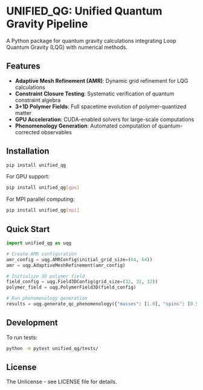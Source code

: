 # UNIFIED_QG: Unified Quantum Gravity Pipeline

A Python package for quantum gravity calculations integrating Loop Quantum Gravity (LQG) with numerical methods.

## Features

- **Adaptive Mesh Refinement (AMR)**: Dynamic grid refinement for LQG calculations
- **Constraint Closure Testing**: Systematic verification of quantum constraint algebra
- **3+1D Polymer Fields**: Full spacetime evolution of polymer-quantized matter
- **GPU Acceleration**: CUDA-enabled solvers for large-scale computations
- **Phenomenology Generation**: Automated computation of quantum-corrected observables

## Installation

```bash
pip install unified_qg
```

For GPU support:
```bash
pip install unified_qg[gpu]
```

For MPI parallel computing:
```bash
pip install unified_qg[mpi]
```

## Quick Start

```python
import unified_qg as uqg

# Create AMR configuration
amr_config = uqg.AMRConfig(initial_grid_size=(64, 64))
amr = uqg.AdaptiveMeshRefinement(amr_config)

# Initialize 3D polymer field
field_config = uqg.Field3DConfig(grid_size=(32, 32, 32))
polymer_field = uqg.PolymerField3D(field_config)

# Run phenomenology generation
results = uqg.generate_qc_phenomenology({"masses": [1.0], "spins": [0.5]})
```

## Development

To run tests:
```bash
python -m pytest unified_qg/tests/
```

## License

The Unlicense - see LICENSE file for details.
